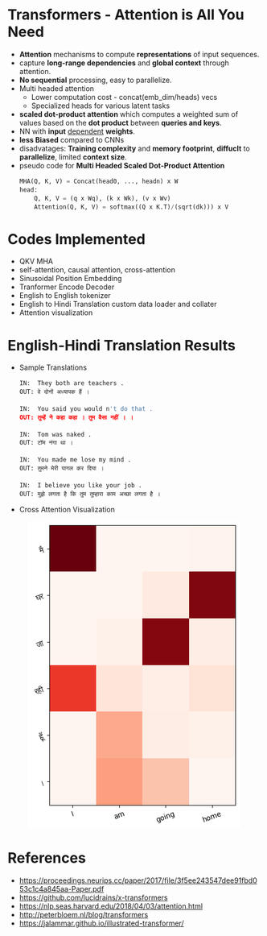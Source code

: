 # Transformers - Attention is All You Need
* **Attention** mechanisms to compute **representations** of input sequences.
* capture **long-range dependencies** and **global context** through attention.
* **No sequential** processing, easy to parallelize.
* Multi headed attention
    * Lower computation cost - concat(emb_dim/heads) vecs
    * Specialized heads for various latent tasks
* **scaled dot-product attention** which computes a weighted sum of values based on the **dot product** between **queries and keys**.
* NN with **input** [dependent](https://twitter.com/rasbt/status/1629884953965068288?s=20) **weights**.
* **less Biased** compared to CNNs
* disadvatages: **Training complexity** and **memory footprint**, **diffuclt** to **parallelize**, limited **context size**.
* pseudo code for **Multi Headed Scaled Dot-Product Attention**
    ```python
    MHA(Q, K, V) = Concat(head0, ..., headn) x W
    head:
        Q, K, V = (q x Wq), (k x Wk), (v x Wv)
        Attention(Q, K, V) = softmax((Q x K.T)/(sqrt(dk))) x V
    ```

# Codes Implemented
* QKV MHA
* self-attention, causal attention, cross-attention
* Sinusoidal Position Embedding
* Tranformer Encode Decoder
* English to English tokenizer
* English to Hindi Translation custom data loader and collater
* Attention visualization 

# English-Hindi Translation Results
* Sample Translations
    ```python
    IN:  They both are teachers . 
    OUT: वे दोनों अध्यापक हैं ।   

    IN:  You said you would n't do that . 
    OUT: तुम्हें ने कहा कहा । तुम वैसा नहीं । । 

    IN:  Tom was naked .          
    OUT: टॉम नंगा था ।             

    IN:  You made me lose my mind .  
    OUT: तुमने मेरी पागल कर दिया ।    

    IN:  I believe you like your job .    
    OUT: मुझे लगता है कि तुम तुम्हारा काम अच्छा लगता है । 
    ```

* Cross Attention Visualization
<p align="center">
  <img src="./assets/cross_attn_viz.png" alt="attention">
  <br>
  <em></em>
</p>

# References
* https://proceedings.neurips.cc/paper/2017/file/3f5ee243547dee91fbd053c1c4a845aa-Paper.pdf
* https://github.com/lucidrains/x-transformers
* https://nlp.seas.harvard.edu/2018/04/03/attention.html
* http://peterbloem.nl/blog/transformers
* https://jalammar.github.io/illustrated-transformer/